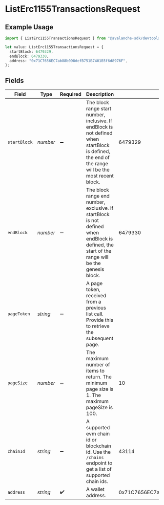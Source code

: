 # ListErc1155TransactionsRequest

## Example Usage

```typescript
import { ListErc1155TransactionsRequest } from "@avalanche-sdk/devtools/models/operations";

let value: ListErc1155TransactionsRequest = {
  startBlock: 6479329,
  endBlock: 6479330,
  address: "0x71C7656EC7ab88b098defB751B7401B5f6d8976F",
};
```

## Fields

| Field                                                                                                                                               | Type                                                                                                                                                | Required                                                                                                                                            | Description                                                                                                                                         | Example                                                                                                                                             |
| --------------------------------------------------------------------------------------------------------------------------------------------------- | --------------------------------------------------------------------------------------------------------------------------------------------------- | --------------------------------------------------------------------------------------------------------------------------------------------------- | --------------------------------------------------------------------------------------------------------------------------------------------------- | --------------------------------------------------------------------------------------------------------------------------------------------------- |
| `startBlock`                                                                                                                                        | *number*                                                                                                                                            | :heavy_minus_sign:                                                                                                                                  | The block range start number, inclusive. If endBlock is not defined when startBlock is defined, the end of the range will be the most recent block. | 6479329                                                                                                                                             |
| `endBlock`                                                                                                                                          | *number*                                                                                                                                            | :heavy_minus_sign:                                                                                                                                  | The block range end number, exclusive. If startBlock is not defined when endBlock is defined, the start of the range will be the genesis block.     | 6479330                                                                                                                                             |
| `pageToken`                                                                                                                                         | *string*                                                                                                                                            | :heavy_minus_sign:                                                                                                                                  | A page token, received from a previous list call. Provide this to retrieve the subsequent page.                                                     |                                                                                                                                                     |
| `pageSize`                                                                                                                                          | *number*                                                                                                                                            | :heavy_minus_sign:                                                                                                                                  | The maximum number of items to return. The minimum page size is 1. The maximum pageSize is 100.                                                     | 10                                                                                                                                                  |
| `chainId`                                                                                                                                           | *string*                                                                                                                                            | :heavy_minus_sign:                                                                                                                                  | A supported evm chain id or blockchain id. Use the `/chains` endpoint to get a list of supported chain ids.                                         | 43114                                                                                                                                               |
| `address`                                                                                                                                           | *string*                                                                                                                                            | :heavy_check_mark:                                                                                                                                  | A wallet address.                                                                                                                                   | 0x71C7656EC7ab88b098defB751B7401B5f6d8976F                                                                                                          |